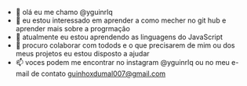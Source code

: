 - 👋 olá eu me chamo @yguinrlq
- 👀 eu estou interessado em aprender a como mecher no git hub e aprender mais sobre a progrmação
- 🌱 atualmente eu estou aprendendo as linguagens do JavaScript
- 💞️ procuro colaborar com todods e o que precisarem de mim ou dos meus projetos eu estou disposto a ajudar
- 📫 voces podem me encontrar no instagram @yguinrlq ou no meu e-mail de contato guinhoxdumal007@gmail.com

<!---
yguinrlq/yguinrlq is a ✨ special ✨ repository because its `README.md` (this file) appears on your GitHub profile.
You can click the Preview link to take a look at your changes.
--->
